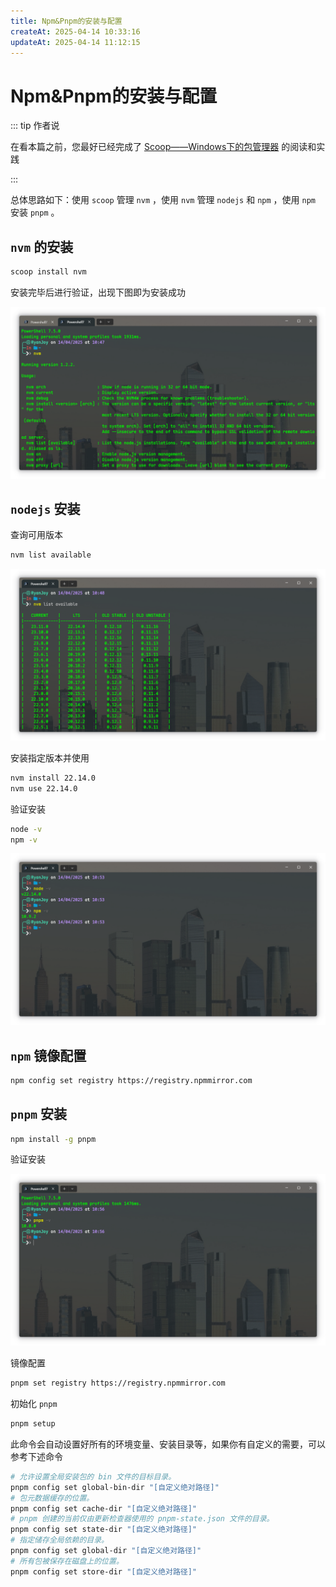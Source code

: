 ```yaml
---
title: Npm&Pnpm的安装与配置
createAt: 2025-04-14 10:33:16
updateAt: 2025-04-14 11:12:15
---
```


# Npm&Pnpm的安装与配置

::: tip 作者说

在看本篇之前，您最好已经完成了 [Scoop——Windows下的包管理器](../../🛠️实用工具/📦Scoop/Scoop——Windows下的包管理器.md) 的阅读和实践

:::

总体思路如下：使用 `scoop` 管理 `nvm` ，使用 `nvm` 管理 `nodejs` 和 `npm` ，使用 `npm` 安装 `pnpm` 。

## `nvm` 的安装

```sh [powershell]
scoop install nvm
```

安装完毕后进行验证，出现下图即为安装成功

![](assets/npm&pnpm的安装与配置/nvm安装.png)

## `nodejs` 安装

查询可用版本

```sh [powershell]
nvm list available
```

![](assets/npm&pnpm的安装与配置/nodejs版本搜索.png)

安装指定版本并使用

```sh [powershell]
nvm install 22.14.0
nvm use 22.14.0
```

验证安装

```sh [powershell]
node -v
npm -v
```

![](assets/npm&pnpm的安装与配置/验证安装.png)

## `npm` 镜像配置

```sh [powershell]
npm config set registry https://registry.npmmirror.com
```

## `pnpm` 安装

```sh [powershell]
npm install -g pnpm
```

验证安装

![](assets/npm&pnpm的安装与配置/pnpm安装.png)

镜像配置

```sh [powershell]
pnpm set registry https://registry.npmmirror.com
```

初始化 `pnpm`

```sh [powershell]
pnpm setup
```

此命令会自动设置好所有的环境变量、安装目录等，如果你有自定义的需要，可以参考下述命令

```sh [powershell]
# 允许设置全局安装包的 bin 文件的目标目录。
pnpm config set global-bin-dir "[自定义绝对路径]"
# 包元数据缓存的位置。
pnpm config set cache-dir "[自定义绝对路径]"
# pnpm 创建的当前仅由更新检查器使用的 pnpm-state.json 文件的目录。
pnpm config set state-dir "[自定义绝对路径]"
# 指定储存全局依赖的目录。
pnpm config set global-dir "[自定义绝对路径]"
# 所有包被保存在磁盘上的位置。
pnpm config set store-dir "[自定义绝对路径]"
```